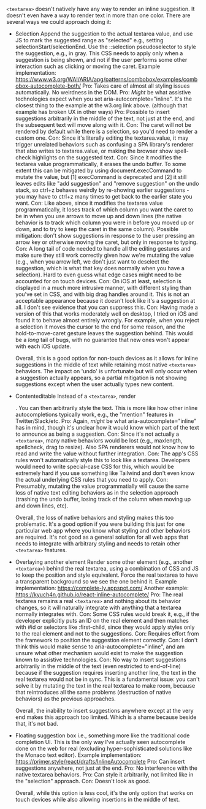  `<textarea>` doesn't natively have any way to render an inline suggestion. It doesn't even have a way
 to render text in more than one color. There are several ways we could approach doing it:

 * Selection
   Append the suggestion to the actual textarea value, and use JS to mark the suggested range as "selected"
   e.g., setting selectionStart/selectionEnd. Use the ::selection pseudoselector to style the suggestion,
   e.g., in gray. This CSS needs to apply only when a suggestion is being shown, and not if the user performs
   some other interaction such as clicking or moving the caret.
   Example implementation: https://www.w3.org/WAI/ARIA/apg/patterns/combobox/examples/combobox-autocomplete-both/
   Pro: Takes care of almost all styling issues automatically. No weirdness in the DOM.
   Pro: *Might* be what assistive technologies expect when you set aria-autocomplete="inline". It's the closest
        thing to the example at the w3.org link above.
        (although that example has broken UX in other ways)
   Pro: Possible to insert suggestions arbitrarily in the middle of the text, not just at the end, and the subsequent
        text will move along with it.
   Con: The caret will not be rendered by default while there is a selection, so you'd need to render a custom one.
   Con: Since it's literally editing the textarea.value, it may trigger unrelated behaviors such as confusing a
        SPA library's renderer that also writes to textarea.value, or making the browser show spell-check highlights
        on the suggested text.
   Con: Since it modifies the textarea value programmatically, it erases the undo buffer. To some extent this can be
        mitigated by using document.execCommand to mutate the value, but [1] execCommand is deprecated and [2] it
        still leaves edits like "add suggestion" and "remove suggestion" on the undo stack, so ctrl+z behaves weirdly
        by re-showing earlier suggestions - you may have to ctrl+z many times to get back to the earlier state you want.
   Con: Like above, since it modifies the textarea value programmatically, it loses track of which column you want the
        caret to be in when you use arrows to move up and down lines (the native behavior is to track which column you
        were in before you moved up or down, and to try to keep the caret in the same column).
        Possible mitigation: don't show suggestions in response to the user pressing an arrow key or otherwise moving
        the caret, but only in response to typing.
   Con: A long tail of code needed to handle all the editing gestures and make sure they still work correctly given
        how we're mutating the value (e.g., when you arrow left, we don't just want to deselect the suggestion, which
        is what that key does normally when you have a selection). Hard to even guess what edge cases might need to
        be accounted for on touch devices.
   Con: On iOS at least, selection is displayed in a much more intrusive manner, with different styling than you've set
        in CSS, and with big drag handles around it. This is not an acceptable appearance because it doesn't look like
        it's a suggestion at all. I don't see evidence that you can suppress this.
   Con: Having made a version of this that works moderately well on desktop, I tried on iOS and found it to behave almost
        entirely wrongly. For example, when you reject a selection it moves the cursor to the end for some reason, and
        the hold-to-move-caret gesture leaves the suggestion behind. This would be a *long* tail of bugs, with no guarantee
        that new ones won't appear with each iOS update.

   Overall, this is a good option for non-touch devices as it allows for inline suggestions in the middle of text while
   retaining most native `<textarea>` behaviors. The impact on 'undo' is unfortunate but will only occur when a suggestion
   actually appears, so a partial mitigation is not showing suggestions except when the user actually types new content.

 * Contenteditable
   Instead of a `<textarea>`, render <div contenteditable="true">. You can then arbitrarily style the text. This is
   more like how other inline autocompletions typically work, e.g., the "mention" features in Twitter/Slack/etc.
   Pro: Again, *might* be what aria-autocomplete="inline" has in mind, though it's unclear how it would know which part
        of the text to announce as being a suggestion.
   Con: Since it's not actually a `<textarea>`, many native behaviors would be lost (e.g., maxlength, spellcheck,
        drag to resize). Also SPA renderers would not know how to read and write the value without further integration.
   Con: The app's CSS rules won't automatically style this to look like a textarea. Developers would need to write
        special-case CSS for this, which would be extremely hard if you use something like Tailwind and don't even know
        the actual underlying CSS rules that you need to apply.
   Con: Presumably, mutating the value programmatially will cause the same loss of native text editing behaviors as
        in the selection approach (trashing the undo buffer, losing track of the column when moving up and down lines, etc).

   Overall, the loss of native behaviors and styling makes this too problematic. It's a good option if you were building this
   just for one particular web app where you know what styling and other behaviors are required. It's not good as a general
   solution for all web apps that needs to integrate with arbitrary styling and needs to retain other `<textarea>` features.

 * Overlaying another element
   Render some other element (e.g., another `<textarea>`) behind the real textarea, using a combination of CSS and JS
   to keep the position and style equivalent. Force the real textarea to have a transparent background so we
   see the one behind it.
   Example implementation: https://complete-ly.appspot.com/
   Another example: https://kyuch4n.github.io/react-inline-autocomplete/
   Pro: The real textarea remains a real `<textarea>` and nothing about its behavior changes, so it will naturally
        integrate with anything that a textarea normally integrates with.
   Con: Some CSS rules would break it, e.g., if the developer explicitly puts an ID on the real element and then
        matches with #id or selectors like :first-child, since they would apply styles only to the real element and
        not to the suggestions.
   Con: Requires effort from the framework to position the suggestion element correctly.
   Con: I don't think this would make sense to aria-autocomplete="inline", and am unsure what other mechanism would
        exist to make the suggestion known to assistive technologies.
   Con: No way to insert suggestions arbitrarily in the middle of the text (even restricted to end-of-line) because
        if the suggestion requires inserting another line, the text in the real textarea would not be in sync.
        This is a fundamental issue: you can't solve it by mutating the text in the real textarea to make room, because
        that reintroduces all the same problems (destruction of native behaviors) as the previous approaches.

   Overall, the inability to insert suggestions anywhere except at the very end makes this approach too limited. Which
   is a shame because beside that, it's not bad.

 * Floating suggestion box
   i.e., something more like the traditional code completion UI. This is the only way I've actually seen autocomplete
   done on the web for real (excluding hyper-sophisticated solutions like the Monaco text editor).
   Example implementation: https://primer.style/react/drafts/InlineAutocomplete
   Pro: Can insert suggestions anywhere, not just at the end.
   Pro: No interference with the native textarea behaviors.
   Pro: Can style it arbitrarily, not limited like in the "selection" approach.
   Con: Doesn't look as good.

   Overall, while this option is less cool, it's the only option that works on touch devices while also allowing insertions
   in the middle of text.
